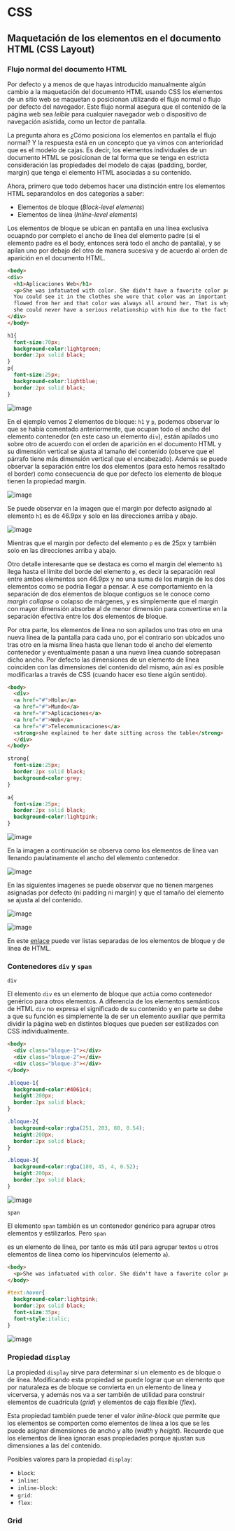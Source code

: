 # CSS

## Maquetación de los elementos en el documento HTML (CSS Layout)

### Flujo normal del documento HTML

Por defecto y a menos de que hayas introducido manualmente algún cambio a la maquetación del documento HTML usando CSS los elementos de un sitio web se maquetan o posicionan utilizando el flujo normal o flujo por defecto del navegador. Este flujo normal asegura que el contenido de la página web sea <i>leible</i> para cualquier navegador web o dispositivo de navegación asistida, como un lector de pantalla.

La pregunta ahora es ¿Cómo posiciona los elementos en pantalla el flujo normal? Y la respuesta está en un concepto que ya vimos con anterioridad que es el modelo de cajas. Es decir, los elementos individuales de un documento HTML se posicionan de tal forma que se tenga en estricta consideración las propiedades del modelo de cajas (padding, border, margin) que tenga el elemento HTML asociadas a su contenido.

Ahora, primero que todo debemos hacer una distinción entre los elementos HTML separandolos en dos categorías a saber:

<ul>
  <li>Elementos de bloque (<i>Block-level elements</i>)</li>
  <li>Elementos de línea (<i>Inline-level elements</i>)</li>
</ul>

Los elementos de bloque se ubican en pantalla en una línea exclusiva ocuapndo por completo el ancho de línea del elemento padre (si el elemento padre es el body, entonces será todo el ancho de pantalla), y se apilan uno por debajo del otro de manera sucesiva y de acuerdo al orden de aparición en el documento HTML.

```html
<body>
<div>
  <h1>Aplicaciones Web</h1>
  <p>She was infatuated with color. She didn't have a favorite color per se, but she did have a fondness for teals and sea greens. 
  You could see it in the clothes she wore that color was an important part of her overall style. She took great pride that color 
  flowed from her and that color was always all around her. That is why, she explained to her date sitting across the table, that 
  she could never have a serious relationship with him due to the fact that he was colorblind.</p>
</div>
</body>
```
```css
h1{
  font-size:70px;
  background-color:lightgreen;
  border:2px solid black;
}
p{
  font-size:25px;
  background-color:lightblue;
  border:2px solid black;
}
```
![image](https://github.com/camilocorreaUdeA/Programacion_Web_2023_2/assets/42076547/66cd900c-2cf4-43e3-b97e-789bf5ae0433)

En el ejemplo vemos 2 elementos de bloque: <code>h1</code> y <code>p</code>, podemos observar lo que se había comentado anteriormente, que ocupan todo el ancho del elemento contenedor (en este caso un elemento <code>div</code>), están apilados uno sobre otro de acuerdo con el orden de aparición en el documento HTML y su dimensión vertical se ajusta al tamaño del contenido (observe que el párrafo tiene más dimensión vertical que el encabezado). Además se puede observar la separación entre los dos elementos (para esto hemos resaltado el border) como consecuencia de que por defecto los elemento de bloque tienen la propiedad margin.

![image](https://github.com/camilocorreaUdeA/Programacion_Web_2023_2/assets/42076547/647c2f8e-9ed9-4456-9f5d-fe0c3d7a27f6)
<p>Se puede observar en la imagen que el margin por defecto asignado al elemento <code>h1</code> es de 46.9px y solo en las direcciones arriba y abajo.</p>

![image](https://github.com/camilocorreaUdeA/Programacion_Web_2023_2/assets/42076547/318f88d3-58b3-489d-bfa1-ada25707ec65)
<p>Mientras que el margin por defecto del elemento <code>p</code> es de 25px y también solo en las direcciones arriba y abajo.</p>

Otro detalle interesante que se destaca es como el margin del elemento <code>h1</code> llega hasta el límite del borde del elemento <code>p</code>, es decir la separación real entre ambos elementos son 46.9px y no una suma de los margin de los dos elementos como se podría llegar a pensar. A ese comportamiento en la separación de dos elementos de bloque contiguos se le conoce como <i>margin collapse</i> o colapso de márgenes, y es simplemente que el margin con mayor dimensión absorbe al de menor dimensión para convertirse en la separación efectiva entre los dos elementos de bloque.

Por otra parte, los elementos de línea no son apilados uno tras otro en una nueva línea de la pantalla para cada uno, por el contrario son ubicados uno tras otro en la misma línea hasta que llenan todo el ancho del elemento contenedor y eventualmente pasan a una nueva línea cuando sobrepasan dicho ancho. Por defecto las dimensiones de un elemento de línea coinciden con las dimensiones del contenido del mismo, aún así es posible modificarlas a través de CSS (cuando hacer eso tiene algún sentido).

```html
<body>
  <div>
  <a href="#">Hola</a>
  <a href="#">Mundo</a>
  <a href="#">Aplicaciones</a>
  <a href="#">Web</a>
  <a href="#">Telecomunicaciones</a>
  <strong>she explained to her date sitting across the table</strong>
  </div>
</body>
```
```css
strong{
  font-size:25px;
  border:2px solid black;
  background-color:grey;
}

a{
  font-size:25px;
  border:2px solid black;
  background-color:lightpink;
}
```
![image](https://github.com/camilocorreaUdeA/Programacion_Web_2023_2/assets/42076547/abed4d6c-0a19-4c23-a3ed-1161bee594ae)

En la imagen a continuación se observa como los elementos de línea van llenando paulatinamente el ancho del elemento contenedor.

![image](https://github.com/camilocorreaUdeA/Programacion_Web_2023_2/assets/42076547/31a0f06f-f0b1-4c00-90b3-d08efb75e251)

En las siguientes imagenes se puede observar que no tienen margenes asignadas por defecto (ni padding ni margin) y que el tamaño del elemento se ajusta al del contenido.

![image](https://github.com/camilocorreaUdeA/Programacion_Web_2023_2/assets/42076547/144b83ca-62c8-4147-9bb3-15fe2fb6527b)

![image](https://github.com/camilocorreaUdeA/Programacion_Web_2023_2/assets/42076547/120407cd-4a31-4604-bd0e-e0a03650e2c3)

En este [enlace](https://www.w3schools.com/html/html_blocks.asp) puede ver listas separadas de los elementos de bloque y de línea de HTML.

### Contenedores <code>div</code> y <code>span</code>

<code>div</code>

<p>El elemento <code>div</code> es un elemento de bloque que actúa como contenedor genérico para otros elementos. A diferencia de los elementos semánticos de HTML <code>div</code> no expresa el significado de su contenido y en parte se debe a que su función es simplemente la de ser un elemento auxiliar que permita dividir la página web en distintos bloques que pueden ser estilizados con CSS individualmente.</p>

```html
<body>
  <div class="bloque-1"></div>
  <div class="bloque-2"></div>
  <div class="bloque-3"></div>
</body>
```
```css
.bloque-1{
  background-color:#4061c4;
  height:200px;
  border:2px solid black;
}

.bloque-2{
  background-color:rgba(251, 203, 80, 0.54);
  height:200px;
  border:2px solid black;
}

.bloque-3{
  background-color:rgba(180, 45, 4, 0.52);
  height:200px;
  border:2px solid black;
}
```
![image](https://github.com/camilocorreaUdeA/Programacion_Web_2023_2/assets/42076547/c3765efe-0d88-423a-943a-071785578a6f)

<code>span</code>

<p>El elemento <code>span</code> también es un contenedor genérico para agrupar otros elementos y estilizarlos. Pero <code>span</code></p> es un elemento de línea, por tanto es más útil para agrupar textos u otros elementos de línea como los hipervínculos (elemento <code>a</code>).</p>

```html
<body>
  <p>She was infatuated with color. She didn't have a favorite color per se, but she did have a fondness for teals and sea greens. You could see it in the clothes she wore that color was an important part of her overall style. She took great pride that <span id="text">color flowed from her and that color was always all around her.</span> That is why, she explained to her date sitting across the table, that she could never have a serious relationship with him due to the fact that he was colorblind.</p>
</body>
```
```css
#text:hover{
  background-color:lightpink;
  border:2px solid black;
  font-size:35px;
  font-style:italic;
}
```

![image](https://github.com/camilocorreaUdeA/Programacion_Web_2023_2/assets/42076547/d100349b-cb99-4afa-a645-0a3cf2a69c9a)

### Propiedad <code>display</code>

La propiedad <code>display</code> sirve para determinar si un elemento es de bloque o de línea. Modificando esta propiedad se puede lograr que un elemento que por naturaleza es de bloque se convierta en un elemento de línea y vicerversa, y además nos va a ser también de utilidad para construir elementos de cuadrícula (<i>grid</i>) y elementos de caja flexible (<i>flex</i>).

Esta propiedad también puede tener el valor <i>inline-block</i> que permite que los elementos se comporten como elementos de línea a los que se les puede asignar dimensiones de ancho y alto (<i>width</i> y <i>height</i>). Recuerde que los elementos de línea ignoran esas propiedades porque ajustan sus dimensiones a las del contenido.

Posibles valores para la propiedad <code>display</code>:
<ul>
  <li><code>block</code>:</li>
  <li><code>inline</code>:</li>
  <li><code>inline-block</code>:</li>
  <li><code>grid</code>:</li>
  <li><code>flex</code>:</li>
</ul>

### Grid







